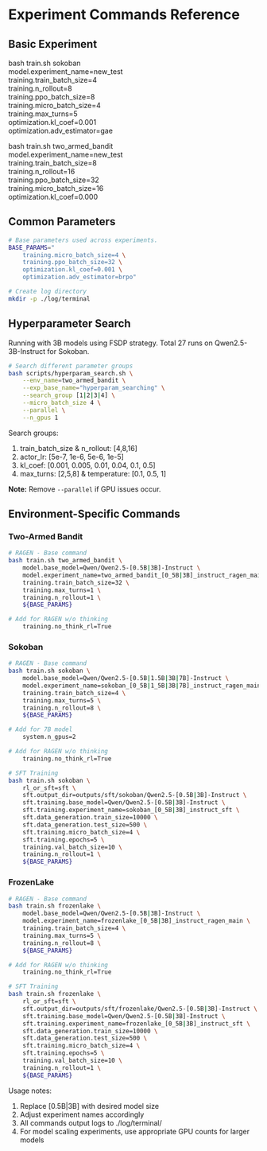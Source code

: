 # Experiment Commands Reference

## Basic Experiment
bash train.sh sokoban \
    model.experiment_name=new_test \
    training.train_batch_size=4 \
    training.n_rollout=8 \
    training.ppo_batch_size=8 \
    training.micro_batch_size=4 \
    training.max_turns=5 \
    optimization.kl_coef=0.001 \
    optimization.adv_estimator=gae

bash train.sh two_armed_bandit \
    model.experiment_name=new_test \
    training.train_batch_size=8 \
    training.n_rollout=16 \
    training.ppo_batch_size=32 \
    training.micro_batch_size=16 \
    optimization.kl_coef=0.000

## Common Parameters
```bash
# Base parameters used across experiments.
BASE_PARAMS="
    training.micro_batch_size=4 \
    training.ppo_batch_size=32 \
    optimization.kl_coef=0.001 \
    optimization.adv_estimator=brpo"

# Create log directory
mkdir -p ./log/terminal
```

## Hyperparameter Search
Running with 3B models using FSDP strategy. Total 27 runs on Qwen2.5-3B-Instruct for Sokoban.

```bash
# Search different parameter groups
bash scripts/hyperparam_search.sh \
    --env_name=two_armed_bandit \
    --exp_base_name="hyperparam_searching" \
    --search_group [1|2|3|4] \
    --micro_batch_size 4 \
    --parallel \
    --n_gpus 1
```

Search groups:
1. train_batch_size & n_rollout: [4,8,16]
2. actor_lr: [5e-7, 1e-6, 5e-6, 1e-5]
3. kl_coef: [0.001, 0.005, 0.01, 0.04, 0.1, 0.5]
4. max_turns: [2,5,8] & temperature: [0.1, 0.5, 1]

**Note:** Remove `--parallel` if GPU issues occur.

## Environment-Specific Commands

### Two-Armed Bandit
```bash
# RAGEN - Base command
bash train.sh two_armed_bandit \
    model.base_model=Qwen/Qwen2.5-[0.5B|3B]-Instruct \
    model.experiment_name=two_armed_bandit_[0_5B|3B]_instruct_ragen_main \
    training.train_batch_size=32 \
    training.max_turns=1 \
    training.n_rollout=1 \
    ${BASE_PARAMS}

# Add for RAGEN w/o thinking
    training.no_think_rl=True
```

### Sokoban
```bash
# RAGEN - Base command
bash train.sh sokoban \
    model.base_model=Qwen/Qwen2.5-[0.5B|1.5B|3B|7B]-Instruct \
    model.experiment_name=sokoban_[0_5B|1_5B|3B|7B]_instruct_ragen_main \
    training.train_batch_size=4 \
    training.max_turns=5 \
    training.n_rollout=8 \
    ${BASE_PARAMS}

# Add for 7B model
    system.n_gpus=2

# Add for RAGEN w/o thinking
    training.no_think_rl=True

# SFT Training
bash train.sh sokoban \
    rl_or_sft=sft \
    sft.output_dir=outputs/sft/sokoban/Qwen2.5-[0.5B|3B]-Instruct \
    sft.training.base_model=Qwen/Qwen2.5-[0.5B|3B]-Instruct \
    sft.training.experiment_name=sokoban_[0_5B|3B]_instruct_sft \
    sft.data_generation.train_size=10000 \
    sft.data_generation.test_size=500 \
    sft.training.micro_batch_size=4 \
    sft.training.epochs=5 \
    training.val_batch_size=10 \
    training.n_rollout=1 \
    ${BASE_PARAMS}
```

### FrozenLake
```bash
# RAGEN - Base command
bash train.sh frozenlake \
    model.base_model=Qwen/Qwen2.5-[0.5B|3B]-Instruct \
    model.experiment_name=frozenlake_[0_5B|3B]_instruct_ragen_main \
    training.train_batch_size=4 \
    training.max_turns=5 \
    training.n_rollout=8 \
    ${BASE_PARAMS}

# Add for RAGEN w/o thinking
    training.no_think_rl=True

# SFT Training
bash train.sh frozenlake \
    rl_or_sft=sft \
    sft.output_dir=outputs/sft/frozenlake/Qwen2.5-[0.5B|3B]-Instruct \
    sft.training.base_model=Qwen/Qwen2.5-[0.5B|3B]-Instruct \
    sft.training.experiment_name=frozenlake_[0_5B|3B]_instruct_sft \
    sft.data_generation.train_size=10000 \
    sft.data_generation.test_size=500 \
    sft.training.micro_batch_size=4 \
    sft.training.epochs=5 \
    training.val_batch_size=10 \
    training.n_rollout=1 \
    ${BASE_PARAMS}
```

Usage notes:
1. Replace [0.5B|3B] with desired model size
2. Adjust experiment names accordingly
3. All commands output logs to ./log/terminal/
4. For model scaling experiments, use appropriate GPU counts for larger models